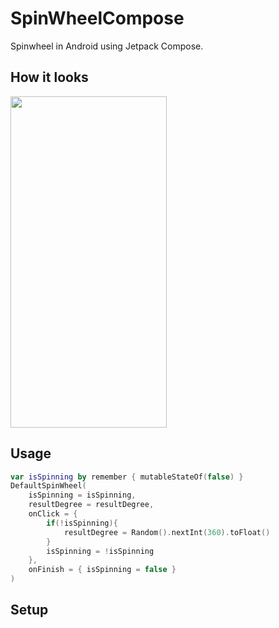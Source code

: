 # SpinWheelCompose
Spinwheel in Android using Jetpack Compose.

## How it looks
<img src="art/spinwheel_gif.gif" width="250" height="530">

## Usage
```kotlin  
var isSpinning by remember { mutableStateOf(false) }
DefaultSpinWheel(
    isSpinning = isSpinning,
    resultDegree = resultDegree,
    onClick = {
        if(!isSpinning){
            resultDegree = Random().nextInt(360).toFloat()
        }
        isSpinning = !isSpinning
    },
    onFinish = { isSpinning = false }
)
```

## Setup
